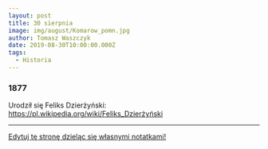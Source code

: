 ```yaml
---
layout: post
title: 30 sierpnia
image: img/august/Komarow_pomn.jpg
author: Tomasz Waszczyk
date: 2019-08-30T10:00:00.000Z
tags:
  - Historia
---
```


### 1877

Urodził się Feliks Dzierżyński: <https://pl.wikipedia.org/wiki/Feliks_Dzierżyński>

---

<a href="https://github.com/TomaszWaszczyk/historia.waszczyk.com/edit/master/src/content/august-30.md" target="_blank">Edytuj tę stronę dzieląc się własnymi notatkami!</a>
